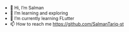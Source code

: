 - 👋 Hi, I’m Salman
- 👀 I’m learning and exploring
- 🌱 I’m currently learning FLutter
- 📫 How to reach me https://github.com/SalmanTariq-st

<!---
SalmanTariq-st/SalmanTariq-st is a ✨ special ✨ repository because its `README.md` (this file) appears on your GitHub profile.
You can click the Preview link to take a look at your changes.
--->
